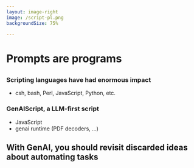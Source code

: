 ```yaml
---
layout: image-right
image: /script-pl.png
backgroundSize: 75%

---
```

# Prompts are programs
##

### Scripting languages have had enormous impact
- csh, bash, Perl, JavaScript, Python, etc. 

<v-click>

### GenAIScript, a LLM-first script
- JavaScript
- genai runtime (PDF decoders, ...)

</v-click>

<v-click>

##  With GenAI, you should revisit discarded ideas about automating tasks

</v-click>